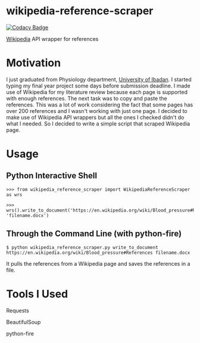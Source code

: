 # wikipedia-reference-scraper

[![Codacy Badge](https://api.codacy.com/project/badge/Grade/eb15540153de49a98f6599cc8d12e73b)](https://app.codacy.com/app/iyanuashiri/wikipedia-reference-scraper?utm_source=github.com&utm_medium=referral&utm_content=iyanuashiri/wikipedia-reference-scraper&utm_campaign=badger)

[Wikipedia](https://www.wikipedia.org/) API wrapper for references

# Motivation

I just graduated from Physiology department, [University of Ibadan](https://www.ui.edu.ng/). I started typing my final year project some days before submission
deadline. I made use of Wikipedia for my literature review because each page is supported with enough references. The next task was
to copy and paste the references. This was a lot of work considering the fact that some pages has over 200 references and I wasn't
working with just one page. I decided to make use of Wikipedia API wrappers but all the ones I checked didn't do what I needed. So
I decided to write a simple script that scraped Wikipedia page.

# Usage

## Python Interactive Shell

```
>>> from wikipedia_reference_scraper import WikipediaReferenceScraper as wrs

>>> wrs().write_to_document('https://en.wikipedia.org/wiki/Blood_pressure#References', 'filename.docx')
```

## Through the Command Line (with python-fire)

```
$ python wikipedia_reference_scraper.py write_to_document https://en.wikipedia.org/wiki/Blood_pressure#References filename.docx
```

It pulls the references from a Wikipedia page and saves the references in a file.

# Tools I Used

Requests

BeautifulSoup

python-fire
